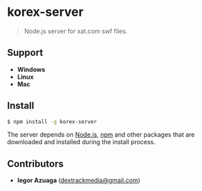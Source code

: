 # korex-server
> Node.js server for xat.com swf files.

## Support
* **Windows**
* **Linux**
* **Mac**

## Install
```sh
$ npm install -g korex-server
```
The server depends on [Node.js](http://nodejs.org/), [npm](http://npmjs.org/) and other packages that are downloaded and installed during the install process.

## Contributors
* **Iegor Azuaga** (dextrackmedia@gmail.com)
